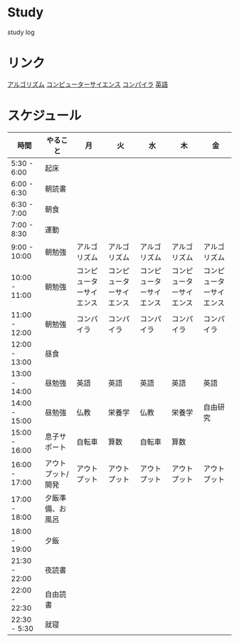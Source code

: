 # Study
study log

# リンク
[アルゴリズム](https://leetcode.com/problems/3sum/solutions/3401936/c-beat-84-98-in-time-73-12-in-memory/)
[コンピューターサイエンス](https://leetcode.com/problems/3sum/solutions/3401936/c-beat-84-98-in-time-73-12-in-memory/)
[コンパイラ](https://www.sigbus.info/compilerbook)
[英語](https://www.blogger.com/blog/posts/2447539165338702392?hl=ja&tab=jj)

# スケジュール
| 時間           | やること | 月     | 火     | 水     | 木     | 金     |
|----------------|--------|--------|--------|--------|--------|--------|
| 5:30 - 6:00    | 起床　|       |                 |                 |                 |                 |
| 6:00 - 6:30    | 朝読書|           |                 |                 |                 |                 |
| 6:30 - 7:00    | 朝食 |            |                 |                 |                 |                 |
| 7:00 - 8:30    | 運動 |            |                 |                 |                 |                 |
| 9:00 - 10:00   | 朝勉強| アルゴリズム | アルゴリズム    | アルゴリズム    | アルゴリズム    | アルゴリズム    |
| 10:00 - 11:00   | 朝勉強| コンピューターサイエンス | コンピューターサイエンス    | コンピューターサイエンス    | コンピューターサイエンス    | コンピューターサイエンス    |
| 11:00 - 12:00  | 朝勉強| コンパイラ | コンパイラ | コンパイラ | コンパイラ | コンパイラ |
| 12:00 - 13:00  | 昼食 |           |                 |                 |                 |                 |
| 13:00 - 14:00  | 昼勉強| 英語       | 英語            | 英語            | 英語            | 英語            |
| 14:00 - 15:00  | 昼勉強| 仏教   | 栄養学       | 仏教       | 栄養学       | 自由研究       |
| 15:00 - 16:00  | 息子サポート| 自転車 | 算数           | 自転車          | 算数           |                 |
| 16:00 - 17:00  | アウトプット/開発| アウトプット       | アウトプット          | アウトプット            | アウトプット          | アウトプット         |
| 17:00 - 18:00  | 夕飯準備、お風呂|       |                 |                 |                 |                 |
| 18:00 - 19:00  | 夕飯|             |                 |                 |                 |                 |
| 21:30 - 22:00  | 夜読書|           |                 |                 |                 |                 |
| 22:00 - 22:30  | 自由読書|         |                 |                 |                 |                 |
| 22:30 - 5:30   | 就寝 |            |                 |                 |                 |                 |

